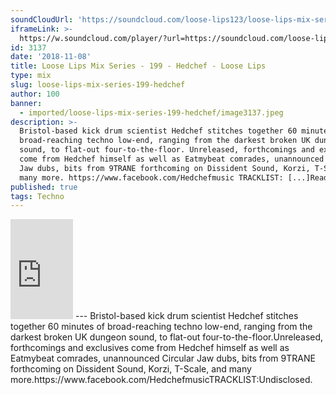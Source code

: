 ```yaml
---
soundCloudUrl: 'https://soundcloud.com/loose-lips123/loose-lips-mix-series-199-hedchef'
iframeLink: >-
  https://w.soundcloud.com/player/?url=https://soundcloud.com/loose-lips123/loose-lips-mix-series-199-hedchef&color=00aabb&auto_play=false&hide_related=false&show_comments=true&show_user=true&show_reposts=false
id: 3137
date: '2018-11-08'
title: Loose Lips Mix Series - 199 - Hedchef - Loose Lips
type: mix
slug: loose-lips-mix-series-199-hedchef
author: 100
banner:
  - imported/loose-lips-mix-series-199-hedchef/image3137.jpeg
description: >-
  Bristol-based kick drum scientist Hedchef stitches together 60 minutes of
  broad-reaching techno low-end, ranging from the darkest broken UK dungeon
  sound, to flat-out four-to-the-floor. Unreleased, forthcomings and exclusives
  come from Hedchef himself as well as Eatmybeat comrades, unannounced Circular
  Jaw dubs, bits from 9TRANE forthcoming on Dissident Sound, Korzi, T-Scale, and
  many more. https://www.facebook.com/Hedchefmusic TRACKLIST: [...]Read More...
published: true
tags: Techno
---
```

<iframe id="sc-widget" title="title" width="100" height="160" scrolling="no" frameborder="yes" allow="autoplay" src="https://w.soundcloud.com/player/?url=https://soundcloud.com/loose-lips123/loose-lips-mix-series-199-hedchef&amp;color=00aabb&amp;auto_play=false&amp;hide_related=false&amp;show_comments=true&amp;show_user=true&amp;show_reposts=false"></iframe>
---
Bristol-based kick drum scientist Hedchef stitches together 60 minutes of broad-reaching techno low-end, ranging from the darkest broken UK dungeon sound, to flat-out four-to-the-floor.Unreleased, forthcomings and exclusives come from Hedchef himself as well as Eatmybeat comrades, unannounced Circular Jaw dubs, bits from 9TRANE forthcoming on Dissident Sound, Korzi, T-Scale, and many more.https://www.facebook.com/HedchefmusicTRACKLIST:Undisclosed.